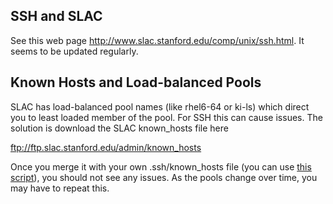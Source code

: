 SSH and SLAC
------------
See this web page http://www.slac.stanford.edu/comp/unix/ssh.html. It
seems to be updated regularly.

Known Hosts and Load-balanced Pools
-----------------------------------
SLAC has load-balanced pool names (like rhel6-64 or ki-ls)
which direct you to least loaded member of the pool. For SSH this
can cause issues. The solution is download the SLAC known_hosts file here

ftp://ftp.slac.stanford.edu/admin/known_hosts

Once you merge it with your own .ssh/known_hosts file (you can use [this script](get_slac_known_hosts.py)), you should not
see any issues. As the pools change over time, you may have to repeat this.

